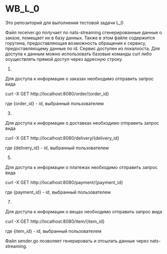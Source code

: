 # WB_L_0
Это репозиторий для выполнения тестовой задачи L_0

Файл receiver.go получает по nats-streaming сгенерированные данные о заказе, помещает их в базу данных. Также в этом файле содержится горутина, предоставляющая возможность обращения к сервису, предоставляющему данные по id.
Сервис доступен из локалхоста.
Для доступа к данным можно использовать базовые команды curl либо осуществлять прямой доступ через адресную строку.

1.
Для доступа к информации о заказах необходимо отправить запрос вида
 
curl -X GET  http://localhost:8080/order/{order_id}

где {order_id} - id, выбранный пользователем

3.
Для доступа к информации о доставках необходимо отправить запрос вида

curl -X GET  http://localhost:8080/delivery/{delivery_id}

где {delivery_id} - id, выбранный пользователем

5.
Для доступа к информации о платежах необходимо отправить запрос вида

curl -X GET  http://localhost:8080/payment/{payment_id}

где {payment_id} - id, выбранный пользователем

7.
Для доступа к информации о вещах необходимо отправить запрос вида

curl -X GET  http://localhost:8080/item/{item_id}

где {item_id} - id, выбранный пользователем

Файл sender.go  позволяет генерировать и отсылать данные через nats-streaming.

